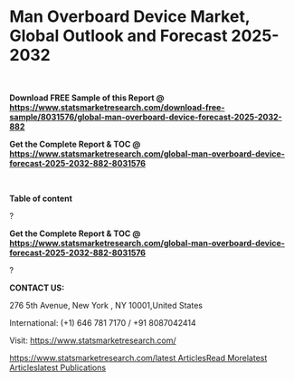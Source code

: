 <h1>Man Overboard Device Market, Global Outlook and Forecast 2025-2032</h1><br/><p><strong>Download FREE Sample of this Report @ <a href="https://www.statsmarketresearch.com/download-free-sample/8031576/global-man-overboard-device-forecast-2025-2032-882">https://www.statsmarketresearch.com/download-free-sample/8031576/global-man-overboard-device-forecast-2025-2032-882</a></strong></p>
 
 
 
 <div><b>Get the Complete Report & TOC @ <a href="https://www.statsmarketresearch.com/global-man-overboard-device-forecast-2025-2032-882-8031576">https://www.statsmarketresearch.com/global-man-overboard-device-forecast-2025-2032-882-8031576</a></b></div>
 
 
 
 <p><br />
 
 <b>Table of content</b></p>
 
 
 
 <p>? </p>
 
 
 
 <div><b>Get the Complete Report & TOC @ <a href="https://www.statsmarketresearch.com/global-man-overboard-device-forecast-2025-2032-882-8031576">https://www.statsmarketresearch.com/global-man-overboard-device-forecast-2025-2032-882-8031576</a></b></div>
 
 
 
 <p>? </p>
 
 
 
 <p><b>CONTACT US:</b><br />
 
 276 5th Avenue, New York , NY 10001,United States<br />
 
 International: (+1) 646 781 7170 / +91 8087042414<br />
 
 Visit: <a href="https://www.statsmarketresearch.com/">https://www.statsmarketresearch.com/</a><br />
 
 <a href="https://gyeongbokgung.com">https://www.statsmarketresearch.com/</a><a href="https://hallyeomaritime.com">latest Articles</a><a href="https://jingwansa.com">Read More</a><a href="https://nguoiviet.jp/">latest Articles</a><a href="https://www.intelmarketresearch.com/">latest Publications</a></p>